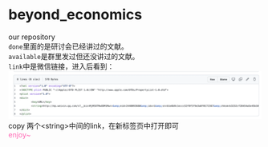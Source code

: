 # beyond_economics
our repository   
`done`里面的是研讨会已经讲过的文献。    
`available`是群里发过但还没讲过的文献。    
`link`中是微信链接，进入后看到：
![picture](https://github.com/anna0128economics/beyond_economics/blob/f099f58b1d3c44071cdcb537296abd8bffcfac89/%E6%88%AA%E5%B1%8F2022-03-01%20%E4%B8%8B%E5%8D%887.52.20.png)       
copy 两个\<string\>中间的link，在新标签页中打开即可     
<font color=HotPink>enjoy~</font>

